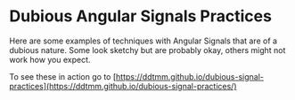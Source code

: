 # Dubious Angular Signals Practices

Here are some examples of techniques with Angular Signals that are of a dubious nature.
Some look sketchy but are probably okay, others might not work how you expect.

To see these in action go to [https://ddtmm.github.io/dubious-signal-practices](https://ddtmm.github.io/dubious-signal-practices/)
